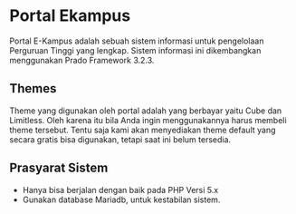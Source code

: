 # Portal Ekampus
Portal E-Kampus adalah sebuah sistem informasi untuk pengelolaan Perguruan Tinggi yang lengkap. Sistem informasi ini dikembangkan menggunakan Prado Framework 3.2.3.
## Themes
Theme yang digunakan oleh portal adalah yang berbayar yaitu Cube dan Limitless. Oleh karena itu bila Anda ingin menggunakannya harus membeli theme tersebut. Tentu saja kami akan menyediakan theme default yang secara gratis bisa digunakan, tetapi saat ini belum tersedia.

## Prasyarat Sistem
* Hanya bisa berjalan dengan baik pada PHP Versi 5.x
* Gunakan database Mariadb, untuk kestabilan sistem.

